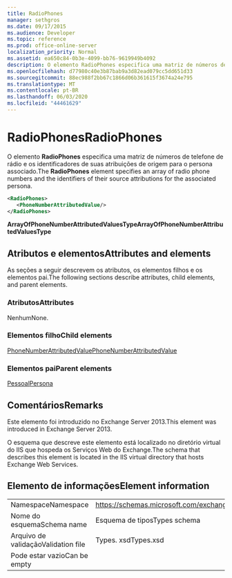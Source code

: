 ```yaml
---
title: RadioPhones
manager: sethgros
ms.date: 09/17/2015
ms.audience: Developer
ms.topic: reference
ms.prod: office-online-server
localization_priority: Normal
ms.assetid: ea650c84-0b3e-4099-bb76-9619949b4092
description: O elemento RadioPhones especifica uma matriz de números de telefone de rádio e os identificadores de suas atribuições de origem para o persona associado.
ms.openlocfilehash: d77980c40e3b87bab9a3d82ead079cc5dd651d33
ms.sourcegitcommit: 88ec988f2bb67c1866d06b361615f3674a24e795
ms.translationtype: MT
ms.contentlocale: pt-BR
ms.lasthandoff: 06/03/2020
ms.locfileid: "44461629"
---
```

# <a name="radiophones"></a><span data-ttu-id="de69d-103">RadioPhones</span><span class="sxs-lookup"><span data-stu-id="de69d-103">RadioPhones</span></span>

<span data-ttu-id="de69d-104">O elemento **RadioPhones** especifica uma matriz de números de telefone de rádio e os identificadores de suas atribuições de origem para o persona associado.</span><span class="sxs-lookup"><span data-stu-id="de69d-104">The **RadioPhones** element specifies an array of radio phone numbers and the identifiers of their source attributions for the associated persona.</span></span> 
  
```XML
<RadioPhones>
   <PhoneNumberAttributedValue/>
</RadioPhones>
```

 <span data-ttu-id="de69d-105">**ArrayOfPhoneNumberAttributedValuesType**</span><span class="sxs-lookup"><span data-stu-id="de69d-105">**ArrayOfPhoneNumberAttributedValuesType**</span></span>
## <a name="attributes-and-elements"></a><span data-ttu-id="de69d-106">Atributos e elementos</span><span class="sxs-lookup"><span data-stu-id="de69d-106">Attributes and elements</span></span>

<span data-ttu-id="de69d-107">As seções a seguir descrevem os atributos, os elementos filhos e os elementos pai.</span><span class="sxs-lookup"><span data-stu-id="de69d-107">The following sections describe attributes, child elements, and parent elements.</span></span>
  
### <a name="attributes"></a><span data-ttu-id="de69d-108">Atributos</span><span class="sxs-lookup"><span data-stu-id="de69d-108">Attributes</span></span>

<span data-ttu-id="de69d-109">Nenhum</span><span class="sxs-lookup"><span data-stu-id="de69d-109">None.</span></span>
  
### <a name="child-elements"></a><span data-ttu-id="de69d-110">Elementos filho</span><span class="sxs-lookup"><span data-stu-id="de69d-110">Child elements</span></span>

[<span data-ttu-id="de69d-111">PhoneNumberAttributedValue</span><span class="sxs-lookup"><span data-stu-id="de69d-111">PhoneNumberAttributedValue</span></span>](phonenumberattributedvalue.md)
  
### <a name="parent-elements"></a><span data-ttu-id="de69d-112">Elementos pai</span><span class="sxs-lookup"><span data-stu-id="de69d-112">Parent elements</span></span>

[<span data-ttu-id="de69d-113">Pessoal</span><span class="sxs-lookup"><span data-stu-id="de69d-113">Persona</span></span>](persona.md)
  
## <a name="remarks"></a><span data-ttu-id="de69d-114">Comentários</span><span class="sxs-lookup"><span data-stu-id="de69d-114">Remarks</span></span>

<span data-ttu-id="de69d-115">Este elemento foi introduzido no Exchange Server 2013.</span><span class="sxs-lookup"><span data-stu-id="de69d-115">This element was introduced in Exchange Server 2013.</span></span>
  
<span data-ttu-id="de69d-116">O esquema que descreve este elemento está localizado no diretório virtual do IIS que hospeda os Serviços Web do Exchange.</span><span class="sxs-lookup"><span data-stu-id="de69d-116">The schema that describes this element is located in the IIS virtual directory that hosts Exchange Web Services.</span></span>
  
## <a name="element-information"></a><span data-ttu-id="de69d-117">Elemento de informações</span><span class="sxs-lookup"><span data-stu-id="de69d-117">Element information</span></span>

|||
|:-----|:-----|
|<span data-ttu-id="de69d-118">Namespace</span><span class="sxs-lookup"><span data-stu-id="de69d-118">Namespace</span></span>  <br/> |https://schemas.microsoft.com/exchange/services/2006/types  <br/> |
|<span data-ttu-id="de69d-119">Nome do esquema</span><span class="sxs-lookup"><span data-stu-id="de69d-119">Schema name</span></span>  <br/> |<span data-ttu-id="de69d-120">Esquema de tipos</span><span class="sxs-lookup"><span data-stu-id="de69d-120">Types schema</span></span>  <br/> |
|<span data-ttu-id="de69d-121">Arquivo de validação</span><span class="sxs-lookup"><span data-stu-id="de69d-121">Validation file</span></span>  <br/> |<span data-ttu-id="de69d-122">Types. xsd</span><span class="sxs-lookup"><span data-stu-id="de69d-122">Types.xsd</span></span>  <br/> |
|<span data-ttu-id="de69d-123">Pode estar vazio</span><span class="sxs-lookup"><span data-stu-id="de69d-123">Can be empty</span></span>  <br/> ||
   

